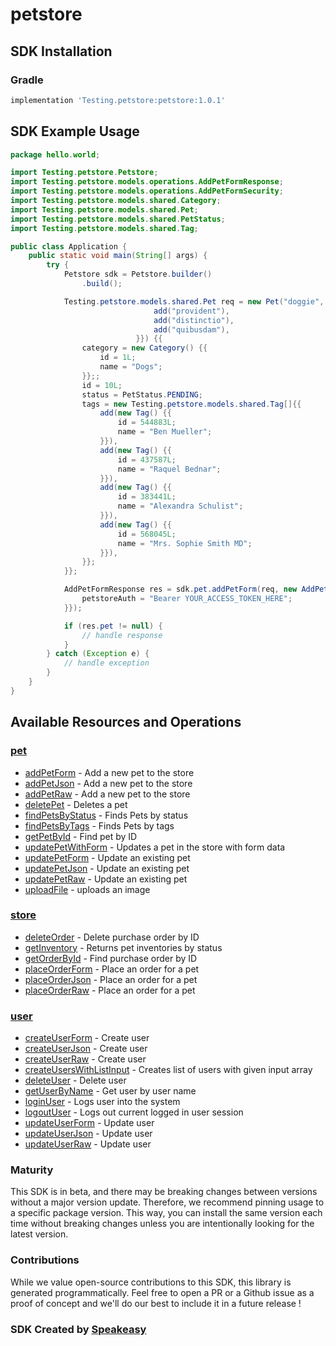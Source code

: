 # petstore

<!-- Start SDK Installation -->
## SDK Installation

### Gradle

```groovy
implementation 'Testing.petstore:petstore:1.0.1'
```
<!-- End SDK Installation -->

## SDK Example Usage
<!-- Start SDK Example Usage -->
```java
package hello.world;

import Testing.petstore.Petstore;
import Testing.petstore.models.operations.AddPetFormResponse;
import Testing.petstore.models.operations.AddPetFormSecurity;
import Testing.petstore.models.shared.Category;
import Testing.petstore.models.shared.Pet;
import Testing.petstore.models.shared.PetStatus;
import Testing.petstore.models.shared.Tag;

public class Application {
    public static void main(String[] args) {
        try {
            Petstore sdk = Petstore.builder()
                .build();

            Testing.petstore.models.shared.Pet req = new Pet("doggie",                 new String[]{{
                                add("provident"),
                                add("distinctio"),
                                add("quibusdam"),
                            }}) {{
                category = new Category() {{
                    id = 1L;
                    name = "Dogs";
                }};;
                id = 10L;
                status = PetStatus.PENDING;
                tags = new Testing.petstore.models.shared.Tag[]{{
                    add(new Tag() {{
                        id = 544883L;
                        name = "Ben Mueller";
                    }}),
                    add(new Tag() {{
                        id = 437587L;
                        name = "Raquel Bednar";
                    }}),
                    add(new Tag() {{
                        id = 383441L;
                        name = "Alexandra Schulist";
                    }}),
                    add(new Tag() {{
                        id = 568045L;
                        name = "Mrs. Sophie Smith MD";
                    }}),
                }};
            }};            

            AddPetFormResponse res = sdk.pet.addPetForm(req, new AddPetFormSecurity("perferendis") {{
                petstoreAuth = "Bearer YOUR_ACCESS_TOKEN_HERE";
            }});

            if (res.pet != null) {
                // handle response
            }
        } catch (Exception e) {
            // handle exception
        }
    }
}
```
<!-- End SDK Example Usage -->

<!-- Start SDK Available Operations -->
## Available Resources and Operations


### [pet](docs/pet/README.md)

* [addPetForm](docs/pet/README.md#addpetform) - Add a new pet to the store
* [addPetJson](docs/pet/README.md#addpetjson) - Add a new pet to the store
* [addPetRaw](docs/pet/README.md#addpetraw) - Add a new pet to the store
* [deletePet](docs/pet/README.md#deletepet) - Deletes a pet
* [findPetsByStatus](docs/pet/README.md#findpetsbystatus) - Finds Pets by status
* [findPetsByTags](docs/pet/README.md#findpetsbytags) - Finds Pets by tags
* [getPetById](docs/pet/README.md#getpetbyid) - Find pet by ID
* [updatePetWithForm](docs/pet/README.md#updatepetwithform) - Updates a pet in the store with form data
* [updatePetForm](docs/pet/README.md#updatepetform) - Update an existing pet
* [updatePetJson](docs/pet/README.md#updatepetjson) - Update an existing pet
* [updatePetRaw](docs/pet/README.md#updatepetraw) - Update an existing pet
* [uploadFile](docs/pet/README.md#uploadfile) - uploads an image

### [store](docs/store/README.md)

* [deleteOrder](docs/store/README.md#deleteorder) - Delete purchase order by ID
* [getInventory](docs/store/README.md#getinventory) - Returns pet inventories by status
* [getOrderById](docs/store/README.md#getorderbyid) - Find purchase order by ID
* [placeOrderForm](docs/store/README.md#placeorderform) - Place an order for a pet
* [placeOrderJson](docs/store/README.md#placeorderjson) - Place an order for a pet
* [placeOrderRaw](docs/store/README.md#placeorderraw) - Place an order for a pet

### [user](docs/user/README.md)

* [createUserForm](docs/user/README.md#createuserform) - Create user
* [createUserJson](docs/user/README.md#createuserjson) - Create user
* [createUserRaw](docs/user/README.md#createuserraw) - Create user
* [createUsersWithListInput](docs/user/README.md#createuserswithlistinput) - Creates list of users with given input array
* [deleteUser](docs/user/README.md#deleteuser) - Delete user
* [getUserByName](docs/user/README.md#getuserbyname) - Get user by user name
* [loginUser](docs/user/README.md#loginuser) - Logs user into the system
* [logoutUser](docs/user/README.md#logoutuser) - Logs out current logged in user session
* [updateUserForm](docs/user/README.md#updateuserform) - Update user
* [updateUserJson](docs/user/README.md#updateuserjson) - Update user
* [updateUserRaw](docs/user/README.md#updateuserraw) - Update user
<!-- End SDK Available Operations -->

### Maturity

This SDK is in beta, and there may be breaking changes between versions without a major version update. Therefore, we recommend pinning usage 
to a specific package version. This way, you can install the same version each time without breaking changes unless you are intentionally 
looking for the latest version.

### Contributions

While we value open-source contributions to this SDK, this library is generated programmatically. 
Feel free to open a PR or a Github issue as a proof of concept and we'll do our best to include it in a future release !

### SDK Created by [Speakeasy](https://docs.speakeasyapi.dev/docs/using-speakeasy/client-sdks)
